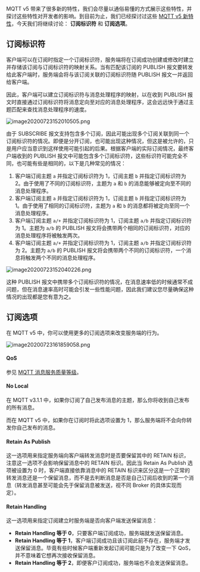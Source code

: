 

MQTT v5 带来了很多新的特性，我们会尽量以通俗易懂的方式展示这些特性，并探讨这些特性对开发者的影响。到目前为止，我们已经探讨过这些 [MQTT v5 新特性](https://www.emqx.cn/mqtt/mqtt5)，今天我们将继续讨论： **订阅标识符** 和 **订阅选项**。


## 订阅标识符

客户端可以在订阅时指定一个订阅标识符，服务端将在订阅成功创建或修改时建立并存储该订阅与订阅标识符的映射关系。当有匹配该订阅的 PUBLISH 报文要转发给此客户端时，服务端会将与该订阅关联的订阅标识符随 PUBLISH 报文一并返回给客户端。

因此，客户端可以建立订阅标识符与消息处理程序的映射，以在收到 PUBLISH 报文时直接通过订阅标识符将消息定向至对应的消息处理程序，这会远远快于通过主题匹配来查找消息处理程序的速度。

![image20200723152010505.png](https://static.emqx.net/images/6690eae3f5a79e9f19da8bf64c2466eb.png)

由于 SUBSCRIBE 报文支持包含多个订阅，因此可能出现多个订阅关联到同一个订阅标识符的情况。即便是分开订阅，也可能出现这种情况，但这是被允许的，只是用户应当意识到这样使用可能引起的后果。根据客户端的实际订阅情况，最终客户端收到的 PUBLISH 报文中可能包含多个订阅标识符，这些标识符可能完全不同，也可能有些是相同的，以下是几种常见的情况：

1. 客户端订阅主题 `a` 并指定订阅标识符为 1，订阅主题 `b` 并指定订阅标识符为 2。由于使用了不同的订阅标识符，主题为 `a` 和 `b` 的消息能够被定向至不同的消息处理程序。
2. 客户端订阅主题 `a` 并指定订阅标识符为 1，订阅主题 `b` 并指定订阅标识符为 1。由于使用了相同的订阅标识符，主题为 `a` 和 `b` 的消息都将被定向至同一个消息处理程序。
3. 客户端订阅主题 `a/+` 并指定订阅标识符为 1，订阅主题 `a/b` 并指定订阅标识符为 1。主题为 `a/b` 的 PUBLISH 报文将会携带两个相同的订阅标识符，对应的消息处理程序将被触发两次。
4. 客户端订阅主题 `a/+` 并指定订阅标识符为 1，订阅主题 `a/b` 并指定订阅标识符为 2。主题为 `a/b` 的 PUBLISH 报文将会携带两个不同的订阅标识符，一个消息将触发两个不同的消息处理程序。

![image20200723152040226.png](https://static.emqx.net/images/1835b90edea8dfd41acbcc3d186ca736.png)

这种 PUBLISH 报文中携带多个订阅标识符的情况，在消息速率低的时候通常不成问题，但在消息速率高时可能会引发一些性能问题，因此我们建议您尽量确保这种情况的出现都是您有意为之。

## 订阅选项

在 MQTT v5 中，你可以使用更多的订阅选项来改变服务端的行为。

![image20200723161859058.png](https://static.emqx.net/images/388006885ad0edbc4705b9a23e94295a.png)

#### QoS

参见 [MQTT 消息服务质量等级](https://www.emqx.cn/blog/introduction-to-mqtt-qos)。

#### No Local

在 MQTT v3.1.1 中，如果你订阅了自己发布消息的主题，那么你将收到自己发布的所有消息。

而在 MQTT v5 中，如果你在订阅时将此选项设置为 1，那么服务端将不会向你转发你自己发布的消息。


#### Retain As Publish

这一选项用来指定服务端向客户端转发消息时是否要保留其中的 RETAIN 标识，注意这一选项不会影响保留消息中的 RETAIN 标识。因此当 Retain As Publish 选项被设置为 0 时，客户端直接依靠消息中的 RETAIN 标识来区分这是一个正常的转发消息还是一个保留消息，而不是去判断消息是否是自己订阅后收到的第一个消息（转发消息甚至可能会先于保留消息被发送，视不同 Broker 的具体实现而定）。


#### Retain Handling

这一选项用来指定订阅建立时服务端是否向客户端发送保留消息：

- **Retain Handling 等于 0**，只要客户端订阅成功，服务端就发送保留消息。
- **Retain Handling 等于 1**，客户端订阅成功且该订阅此前不存在，服务端才发送保留消息。毕竟有些时候客户端重新发起订阅可能只是为了改变一下 QoS，并不意味着它想再次接收保留消息。
- **Retain Handling 等于 2**，即便客户订阅成功，服务端也不会发送保留消息。

